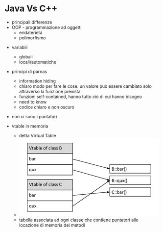 # Java Vs C++

* principali differenze
* OOP - programmazione ad oggetti
  * eridaterietá
  * polimorfismo

- variabili
    - globali
    - locali/automatiche

- principi di parnas
  - information hiding
  - chiaro modo per fare le cose. un valore può essere cambiato solo attraverso la funzione prevista
  - funzioni self-contained, hanno tutto ciò di cui hanno bisogno
  - need to know
  - codice chiaro e non oscuro

- non ci sono i puntatori

- vtable in memoria
  - detta Virtual Table
  - ![Alt text](image.png)
  - tabella associata ad ogni classe che contiene puntatori alle locazione di memoria dei metodi